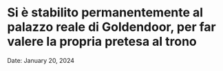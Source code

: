 # Si è stabilito permanentemente al palazzo reale di Goldendoor, per far valere la propria pretesa al trono

Date: January 20, 2024